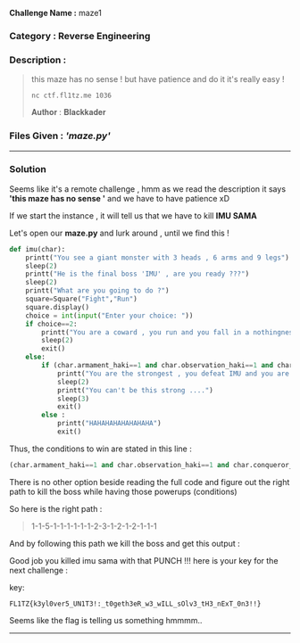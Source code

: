 **Challenge Name :** maze1

### **Category :** Reverse Engineering

### **Description :**

> this maze has no sense ! but have patience and do it it's really easy !
>
> `nc ctf.fl1tz.me 1036`
>
> 𝐀𝐮𝐭𝐡𝐨𝐫 : 𝐁𝐥𝐚𝐜𝐤𝐤𝐚𝐝𝐞𝐫

### **Files Given :** _'maze.py'_

---

### Solution

Seems like it's a remote challenge , hmm as we read the description it says **'this maze has no sense '**  and we have to have patience xD 

If we start the instance , it will tell us that we have to kill **IMU SAMA** 

Let's open our **maze.py** and lurk around , until we find this !

```python
def imu(char):
    printt("You see a giant monster with 3 heads , 6 arms and 9 legs")
    sleep(2)
    printt("He is the final boss 'IMU' , are you ready ???")
    sleep(2)
    printt("What are you going to do ?")
    square=Square("Fight","Run")
    square.display()
    choice = int(input("Enter your choice: "))
    if choice==2:
        printt("You are a coward , you run and you fall in a nothingness")
        sleep(2)
        exit()
    else:
        if (char.armament_haki==1 and char.observation_haki==1 and char.conqueror_haki==1 and char.stars==5 and char.glasses==1) :
            printt("You are the strongest , you defeat IMU and you are now the king of the island")
            sleep(2)
            printt("You can't be this strong ....")
            sleep(3)
            exit()
        else :
            printt("HAHAHAHAHAHAHAHA")
            exit()
```

Thus, the conditions to win are stated in this line : 

```python
(char.armament_haki==1 and char.observation_haki==1 and char.conqueror_haki==1 and char.stars==5 and char.glasses==1)
```

There is no other option beside reading the full code and figure out the right path to kill the boss while having those powerups (conditions) 

So here is the right path :

> 1-1-5-1-1-1-1-1-1-2-3-1-2-1-2-1-1-1

And by following this path we kill the boss and get this output :

Good job you killed imu sama with that PUNCH !!!
here is your key for the next challenge :

key:

```
FL1TZ{k3yl0ver5_UN1T3!:_t0geth3eR_w3_wILL_sOlv3_tH3_nExT_0n3!!}
```

Seems like the flag is telling us something hmmmm..

---

